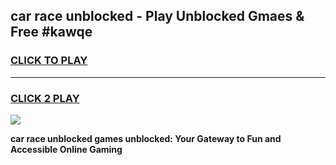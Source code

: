 
## car race unblocked - Play Unblocked Gmaes & Free #kawqe
<h3>
<a href="https://news.freeplayer.one?title=car_race_unblocked&ref=24F">CLICK TO PLAY</a></h3>
<hr>

<h3>
<a href="https://news.freeplayer.one?title=car_race_unblocked&ref=24F">CLICK 2 PLAY</a>
  
</h3>

<a href="https://news.freeplayer.one?title=car_race_unblocked&ref=24F/"><img src="https://clearcache.store/games.png"></a>


**car race unblocked games unblocked: Your Gateway to Fun and Accessible Online Gaming**
